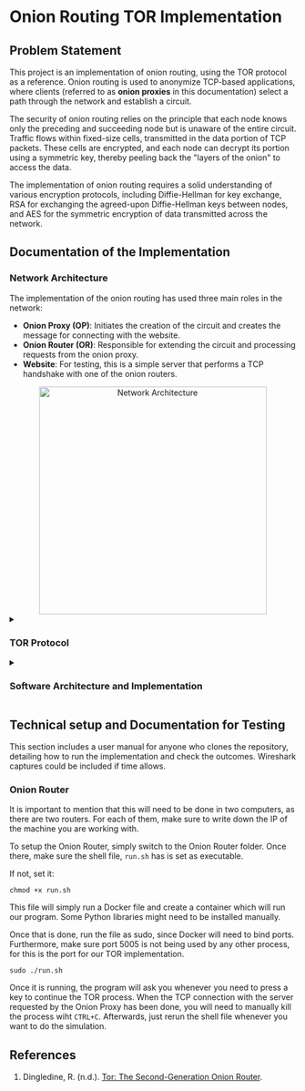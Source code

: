 # Onion Routing TOR Implementation 

## Problem Statement
This project is an implementation of onion routing, using the TOR protocol as a reference. Onion routing is used to anonymize TCP-based applications, where clients (referred to as **onion proxies** in this documentation) select a path through the network and establish a circuit. 

The security of onion routing relies on the principle that each node knows only the preceding and succeeding node but is unaware of the entire circuit. Traffic flows within fixed-size cells, transmitted in the data portion of TCP packets. These cells are encrypted, and each node can decrypt its portion using a symmetric key, thereby peeling back the "layers of the onion" to access the data.

The implementation of onion routing requires a solid understanding of various encryption protocols, including Diffie-Hellman for key exchange, RSA for exchanging the agreed-upon Diffie-Hellman keys between nodes, and AES for the symmetric encryption of data transmitted across the network.

## Documentation of the Implementation
### Network Architecture
  
  The implementation of the onion routing has used three main roles in the network:
  - **Onion Proxy (OP)**: Initiates the creation of the circuit and creates the message for connecting with the website.
  - **Onion Router (OR)**: Responsible for extending the circuit and processing requests from the onion proxy.
  - **Website**: For testing, this is a simple server that performs a TCP handshake with one of the onion routers.

  <div align="center">
    <img src="https://github.com/user-attachments/assets/6922dc7a-feb3-48a9-931c-2f491f1a43dc" alt="Network Architecture" width="400"/>
  </div>

<details>
  <summary><h3>TOR Protocol</h3></summary>

This section outlines the messages exchanged between nodes and provides a brief overview of the content of each packet.

<div align="center">
  <img src="https://github.com/user-attachments/assets/a3fe26d4-735b-41c7-8397-62dc97810c8e" alt="TOR Protocol Diagram" width="500"/>
</div>

The TOR protocol is based on **two main types of cells**, each classified into different types depending on its function. This classification is determined by the `CMD` byte in the header of each cell. Listed down below are the ones that have been exchanged in this implementation. 

- **Control Cells**: These cells manage the circuit creation and handle Diffie-Hellman key exchange between routers.
  - **Create** (`CMD = 1`): Sent from the OP (Onion Proxy) to the OR (Onion Router) to request a circuit extension.
  - **Created** (`CMD = 2`): Sent from the OR to the OP to indicate that the circuit has been successfully created.

  <div align="center">
    <img src="https://github.com/user-attachments/assets/31453cf7-ab61-4ca1-a7bf-4cb1a74b59f3" alt="Control and Relay Cells" width="400"/>
  </div>

- **Relay Cells** (`CMD = 4`): These have an additional header compared to control cells and are used to pass data along the established circuit.
  - **Extend** (`cmd = C`): Sent from the OP to the OR to request further extension of the circuit.
  - **Extended** (`cmd = D`): Sent from the OR to the OP to confirm that the circuit has been extended.
  - **Begin** (`cmd = 5`): Sent from the OP to the OR to request the start of the data stream.
  - **Connected** (`cmd = B`): The OR notifies the OP that the stream has been successfully started.

  <div align="center">
    <img src="https://github.com/user-attachments/assets/e328926a-f806-467c-b189-769f15bff245" alt="Control and Relay Cells" width="600"/>
  </div>

</details>



<details>
  <summary><h3>Software Architecture and Implementation</h3></summary>

Explanation of the folder structure and the roles of each file. This subsection outlines which files handle the various functions of the designed roles.

Within the onionRouter.py file in the feat/onionRouter branch, we start the implementation by defining a method for the key exchange protocol. In order to employ the same concepts from the learning trajectory of the course, we decided to perform the key exchange via the Difie-Hellman protocol. The very first think we did was settle on a set of values for the large prime p and the generator g, to be used in the protocol. The values are p = 4751, g = 29. For convenience, let us take 2 arbitrary routers from our network and refer to them as Alice and Bob, as showcased in the lectures. The exchange scheme works as follows: Alice takes her private key a, computes g^a modulo p, and sends the corresponding result to Bob. Similarly, Bob takes his private key b, computes g^b modulo p, and sends the corresponding result to Bob.  Then, Alice raises the value she received from Bob to the value of a (her secret key) modulo p, and Bob raises the value he received from Alice to the value of b (his secret key) modulo p. In so doing, Alice and Bob have now established a shared secret key which is equal to g^(ab) mod p.

For encrypting and decrypting packets, we are making use of the Fernet encryption scheme, which provides both confidentiality and integrity by combining AES and HMAC. This is a sensible choice because fernet encryption is covered by the cryptography.fernet Python library. In our packet encryption method, we pass the packet to be encrypted as a parameter, as well as the address of the key which uniquely identifies the router with which we are communicating. We take the key from said address, and convert it to a string, then pad it with 0s to have 32 bytes in length, in order to be consistent with the Fernet prerequisites. Then, we encrypt the padded key in a base64 URL-safe encoding. Again, this is to comply with the default Fernet mechanism. After properly configuring the key as shown above, we write it in a separate file, which we named pass.key. Lastly, we read the key from the pass.key file with the help of a different method, named call_key(), which we define right after the encryption and decryption implementation, create a Fernet encryption object with the key as the parameter, and encrypt the desired message using the freshly created Fernet object. The decryption works analogously, with several minor tweaks. Firstly, after receiving the key, we compute its length and convert it from bits to bytes. Then, we iterate through all the previously presented steps just like we did in the encryption phase. 
Now, the first 2 bytes in the packet represent the circuit ID. Therefore we separate them from the rest of the packet and attribute them to the circID variable. 
Afterwards, we again create a Fernet object, but this time we use it as an argument to the decrypt() functionality of fernet. As the parameter, we put the rest of the packet, from the third byte onwards.
This allows us to get a fully decrypted version of the actual packet, which we can then pad up to 512 bytes with random characters (we used zeros), in order to comply with the TOR specifications.
By adding the encrypted version of the circuit ID just before this newly padded packet, we have the full version of the decrypted data.

For the call_key() function, we are using "rb" as an argument, which stands for "read binary". This is to ensure that we are retrieving the key from the .key file in its precise format, without any alterations or modifications.

In regards to the networking, the Onion Router (OR), follows a very simple routine. First of all, it listens to any incoming TCP requests. We opted for this 
protocol as it was stated in the official documentation and we wanted a lossless communication. Once a connection is received, the OR will process and
respond to any messages incoming, until the connection is closed. To make the system more parallel, we could have forked the process, however this was
not done to keep the project simple. 

Once a message is received, the system will verify whats the command of the cell. There are two main cases:
1. Create Control Cell
    This command is sent to create circuit with this OR. So, the mechanism is quite simple: we establish a key via Diffie-Hellman, create a circuit
    with this IP and the given circuit ID, create the response for the host who contacted us to also establish the Diffie-Hellman key and send the
    request back.
2. Extend Relay Cell
    This command is sent to extend the circuit to another IP, i.e. add another OR to our circuit. Here, the OR simply has to change the circuit ID and
    change it to the circuit ID it will share with the new host. Afterwards, creates a create control cell and sends the new packet (with the
    unencrypted data so the new IP can establish a key with the Onion Proxy) to the IP. Once the response arrives, it is encrypted and sent back.
    Simultaneously, the circuit is updated.

If the command is not one of these, then the whole message must be encrypted. So the first step is to decrypt it. Afterwards, the OR will check if,
in a specific byte range, a readable message is present. If it isn't, then the request is not to be executed by this OR. Consequently, the decrypted
packet will be forwarded.

If, however, the secret is present, then the request is to be executed by the current browser. For simplicity, the only type of request in this case
is a connect relay command. This simply establishes a TCP connection with the host provided by the Onion Proxy. Once it is done, it simply sends a 
response confirming that the TCP connection was established. On the other end, there will be, in our case, one OR waiting,
but in TOR, as many as wanted. This OR, when receiving a response from a request it simply forwarded, it will just
encrypt the packet and send it back to the original sender.

### Folder Structure and Roles for the Proxy
The project is organized into two main files, `op.py` and `op_utils.py`, each handling different aspects of the onion routing system:

1. **`op.py`:**
    This file is responsible for managing the client-side connection to the onion router. It includes the initial connection establishment, sending and receiving packets, processing the data exchanged during the handshake, and communicating with the onion router. The main logic for circuit creation and communication flow is initiated here, making it the entry point for the onion routing process.
    
2. **`op_utils.py`:**
    This file contains utility functions that support cryptographic operations, packet creation, and data processing. It provides the cryptographic backbone, such as RSA encryption, Diffie-Hellman key exchange, and AES encryption. It also manages the construction of relay and control cells used in the communication process.

### `op.py`
- **`OR1`, `TCP_PORT`:** Define the first router IP and port used for connection.
- **`OR2` ,`website` : Define the second and website IP**
- **`BUFFER`:** Sets the maximum size of data to be received in one go.
- **`PACKET`:** Created using the `createCircuit()` function from `op_utils.py`, which initiates the Diffie-Hellman handshake and prepares the packet for transmission.
- **Main Workflow:**
    - Establishes a connection to the onion router.
    - Sends a packet to initiate the handshake and receives the response.
    - Continues the packet exchange process to finalize the circuit creation using encrypted communication.
    - Closes the connection after completing the exchange.
1. **`s = socket.socket(socket.AF_INET, socket.SOCK_STREAM)`**:
    - This initializes a socket object that creates a TCP connection. It uses the Internet address family (`AF_INET`) and the stream-based connection protocol (`SOCK_STREAM`).
2. **`s.connect((OR1, TCP_PORT))`**:
    - Establishes a connection to the onion router, identified by the IP address and port. This connection is essential for initiating communication between the client and the onion router.
3. **`s.send(PACKET)` and `s.recv(BUFFER)`**:
    - Sends the packet created in `op_utils.py` to the server and receives the response from the server. This is done multiple times to simulate a back-and-forth communication during the circuit-building phase.

### `op_utils.py`
### Global Variables:
- Stores cryptographic keys (RSA, Diffie-Hellman) and various identifiers used across the circuit-building process.

### Create and Receive Functions
1. **`createCircuit(OR2Input, websiteInput)`**:
    - This function begins the process of setting up an onion routing circuit by initiating a Diffie-Hellman handshake using `startDfhHandshake()`, adds padding to the data, and constructs the first packet to be sent to the server using `buildPacket()`. The result is a well-formed packet that can be transmitted to the onion router.
2. **`receivePacket(packet)`**:
    - This function handles incoming packets. Based on the content of the received packet, it calls the appropriate processing function and routes the packet for further operations, such as processing control or relay cells.
3. **`processRelayCells(packet)`**:
    - Handles incoming relay cells. It decrypts the payload using AES and determines what type of relay cell it is (e.g., data, extended, or connected). Depending on the type, it calls further functions (`processRelayData()`, `processRelayConnected()`).
4. **`processControllCreated(payload)`**:
    - This function handles the "created" control cell, which signifies that the circuit was successfully created. It processes the public key sent by the onion router during the handshake and prepares the relay cell for extending the circuit.
5. **`processRelayExtended(payload)`**:
    - This function handles an "extended" relay cell, which means the circuit has been extended to an additional relay node. The function extracts the public key of the next relay node from the payload and performs another Diffie-Hellman key exchange to communicate securely with this new node.
6. **`buildRelayCell(relay, cmd)` :**
    - This function builds the relay cell that will be sent to extend the circuit.
    - The encrypted data is padded using `insertPadding()`, and the cell is built with the `circID`, relay command, and payload.
    - The relay cell is then sent to the onion router.
7. **`buildRelayBeginCell(relay, cmd)`** 
    - When starting a relay connection, this function builds the first relay cell, combining the `circID`, relay command (`relay`), command (`cmd`), and target address. The payload is encrypted twice using AES.
    - The relay cell is sent to the next onion router to establish a connection to the destination.

### **Encryption Functions**
1. **`generateRSAKeys()`**:
    - Instead of generating new RSA keys, this function loads a public RSA key from a file. The key is later used to encrypt data exchanged during the handshake.
2. **`encryptionRSA(publicKey, payloadBytes)`**:
    - This function takes a public RSA key and encrypts a byte array (`payload_bytes`) using the RSA algorithm with OAEP padding (Optimal Asymmetric Encryption Padding). This encryption ensures that the key exchange process remains confidential.
3. **`startDfhHandshake()`**:
    - This function begins the Diffie-Hellman (DH) handshake, a method used to exchange cryptographic keys over a public channel securely. It generates a DH key (a large number `payload_k` based on a predefined `g` and `p`), encrypts this key using RSA encryption (`encryptionRSA()`), and returns the encrypted payload for the first part of the handshake.
4. **`encryptionAES(payload)`**:
    - Encrypts a payload using the AES algorithm (Advanced Encryption Standard). AES encryption is symmetric, meaning the same key is used for encryption and decryption. The function pads the data and uses a cypher block chaining (CBC) mode with a random initialization vector (IV) to add additional security to the encryption.
5. **`doubleEncryptionAES(payload, key)`**:
    - This function applies double encryption to the payload using the AES algorithm. The `getFernetKey()` function derives the Fernet key from the provided raw key. The payload is then encrypted twice: first with the provided key and then again using the derived Fernet key. This layered encryption is vital in onion routing to ensure that multiple encryption layers can be peeled off by each node in the network, with only the final recipient being able to decrypt the message fully.
6. **`decryptionAES(encryptedPayload)`**:
    - This function decrypts an AES-encrypted payload using the AES algorithm in CBC (Cipher Block Chaining) mode. It uses the shared Diffie-Hellman secret (`publicKeyDH`) as the decryption key.
    - This function is essential for decrypting data exchanged between nodes in the onion routing circuit, as it ensures each relay node can decrypt its respective layer of encryption.
7. **`doubleDecryptionAES(encryptedPayload, keyUsed)`**:
    - This function decrypts data twice with AES encryption. It's used in onion routing because each relay node in the circuit applies its own encryption layer to the packet, and this function helps peel off one layer at a time. After decryption, the decrypted data is returned.
8. **`getFernetKey(rawKey)`**:
    - This function converts the raw key used for encryption into a valid Fernet key. It first pads the raw key to the required 32-byte length and then encodes it using base64. The padded and encoded key is then saved into a file (`pass.key`), which can later be used for encryption and decryption.
9. **`callKey()`**:
    - This function reads the Fernet key from the file (`pass.key`) created by `getFernetKey()`. It returns the key in a format suitable for Fernet encryption and decryption, ensuring that the same key can be reused during multiple encryption and decryption cycles.

### **Helper Functions**
1. **`buildPacket(cmd, data)`**:
    - Combines the circuit ID (`circID`), a command byte (`cmd`), and the actual data (`data`) to form a complete packet that adheres to the onion routing protocol. This packet is then sent over the network.
2. **`checkKey(key, desiredLength)`**:
    - Ensures that the provided key is the correct length by padding or truncating it to the desired size. This function is helpful for RSA and AES keys, where strict key size requirements must be met.
3. **`padPayloadAES(payload)`**:
    - Implements PKCS7 padding, a standard padding scheme used for AES encryption. This ensures that the payload's length is a multiple of the AES block size (16 bytes), which is required for successful encryption.
4. **`insertPadding(dataExchange, length)`**:
    - Pads the data exchange to ensure the packet size matches the expected length. This function adds zeros if the data is shorter than the required length, ensuring uniform packet sizes and reducing the risk of timing attacks.
   
### **Flow chart for proxy**
![image.png](https://prod-files-secure.s3.us-west-2.amazonaws.com/928a94ef-e465-4625-b49d-99e839b9350e/a7d32f01-7ee6-4cd3-af6f-a799ac4917c7/image.png)
</details>

## Technical setup and Documentation for Testing


This section includes a user manual for anyone who clones the repository, detailing how to run the implementation and check the outcomes. Wireshark captures could be included if time allows.

### Onion Router
It is important to mention that this will need to be done in two computers, as there are two routers. For each of them,
make sure to write down the IP of the machine you are working with.

To setup the Onion Router, simply switch to the Onion Router folder. Once there, make sure the shell file, `run.sh`
has is set as executable. 

If not, set it:

```
chmod +x run.sh
```

This file will simply run a Docker file and create a container which will run our program. Some Python libraries
might need to be installed manually.

Once that is done, run the file as sudo, since Docker will need to bind ports. Furthermore, make sure port 5005
is not being used by any other process, for this is the port for our TOR implementation.

```
sudo ./run.sh
```

Once it is running, the program will ask you whenever you need to press a key to continue the TOR process.
When the TCP connection with the server requested by the Onion Proxy has been done, you will need to manually
kill the process wiht `CTRL+C`. Afterwards, just rerun the shell file whenever you want to do the simulation.
</details>

## References

1. Dingledine, R. (n.d.). [Tor: The Second-Generation Onion Router](http://example.com).




